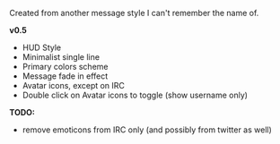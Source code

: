 Created from another message style I can't remember the name of.

**v0.5**
- HUD Style
- Minimalist single line
- Primary colors scheme
- Message fade in effect
- Avatar icons, except on IRC
- Double click on Avatar icons to toggle (show username only)

**TODO:**
- remove emoticons from IRC only (and possibly from twitter as well)